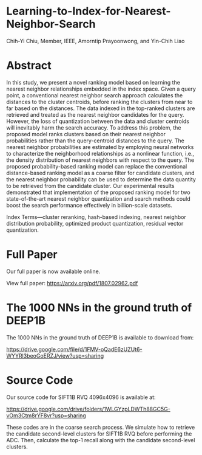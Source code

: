 # Learning-to-Index-for-Nearest-Neighbor-Search
Chih-Yi Chiu, Member, IEEE, Amorntip Prayoonwong, and Yin-Chih Liao

# Abstract
In this study, we present a novel ranking model based on learning the nearest neighbor relationships embedded in the index
space. Given a query point, a conventional nearest neighbor search approach calculates the distances to the cluster centroids, before
ranking the clusters from near to far based on the distances. The data indexed in the top-ranked clusters are retrieved and treated as
the nearest neighbor candidates for the query. However, the loss of quantization between the data and cluster centroids will inevitably
harm the search accuracy. To address this problem, the proposed model ranks clusters based on their nearest neighbor probabilities
rather than the query-centroid distances to the query. The nearest neighbor probabilities are estimated by employing neural networks
to characterize the neighborhood relationships as a nonlinear function, i.e., the density distribution of nearest neighbors with respect to the query. The proposed probability-based ranking model can replace the conventional distance-based ranking model as a coarse filter
for candidate clusters, and the nearest neighbor probability can be used to determine the data quantity to be retrieved from the
candidate cluster. Our experimental results demonstrated that implementation of the proposed ranking model for two state-of-the-art
nearest neighbor quantization and search methods could boost the search performance effectively in billion-scale datasets.

Index Terms—cluster reranking, hash-based indexing, nearest neighbor distribution probability, optimized product quantization,
residual vector quantization.

# Full Paper
  Our full paper is now available online.
  
  View full paper: https://arxiv.org/pdf/1807.02962.pdf

# The 1000 NNs in the ground truth of DEEP1B
  The 1000 NNs in the ground truth of DEEP1B is available to download from: 
  
  https://drive.google.com/file/d/1FMV-oQadE6zUZUt6-WYYRl3beoGoERZJ/view?usp=sharing
  
# Source Code
  Our source code for SIFT1B RVQ 4096x4096 is available at:
   
  https://drive.google.com/drive/folders/1WLGYzpLDWTh88GC5G-vOm3Ctm8rYF8vr?usp=sharing
 
  These codes are in the coarse search process. We simulate how to retrieve the candidate second-level clusters for SIFT1B RVQ before performing the ADC. Then, calculate the top-1 recall along with the candidate second-level clusters.
